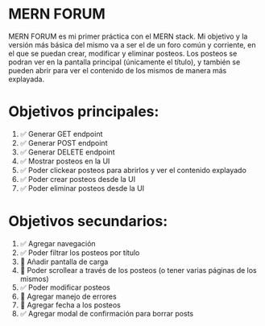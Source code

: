 # MERN FORUM

MERN FORUM es mi primer práctica con el MERN stack. Mi objetivo y la versión más básica del mismo va a ser el de un foro común y corriente, en el que se puedan crear, modificar y eliminar posteos. Los posteos se podran ver en la pantalla principal (únicamente el título), y también se pueden abrir para ver el contenido de los mismos de manera más explayada.

# Objetivos principales:

1.  ✅ Generar GET endpoint
2.  ✅ Generar POST endpoint
3.  ✅ Generar DELETE endpoint
4.  ✅ Mostrar posteos en la UI
5.  ✅ Poder clickear posteos para abrirlos y ver el contenido explayado
6.  ✅ Poder crear posteos desde la UI
7.  ✅ Poder eliminar posteos desde la UI

# Objetivos secundarios:

1.  ✅ Agregar navegación
2.  ✅ Poder filtrar los posteos por título
3.  🚧 Añadir pantalla de carga
4.  🚧 Poder scrollear a través de los posteos (o tener varias páginas de los mismos)
5.  ✅ Poder modificar posteos
6.  🚧 Agregar manejo de errores
7.  🚧 Agregar fecha a los posteos
8.  ✅ Agregar modal de confirmación para borrar posts
